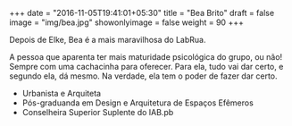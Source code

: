 +++
date = "2016-11-05T19:41:01+05:30"
title = "Bea Brito"
draft = false
image = "img/bea.jpg"
showonlyimage = false
weight = 90
+++

Depois de Elke, Bea é a mais maravilhosa do LabRua.

<!--more-->

A pessoa que aparenta ter mais maturidade psicológica do grupo, ou não! Sempre com uma cachacinha para oferecer. Para ela, tudo vai dar certo, e segundo ela, dá mesmo. Na verdade, ela tem o poder de fazer dar certo.

* Urbanista e Arquiteta
* Pós-graduanda em Design e Arquitetura de Espaços Efêmeros
* Conselheira Superior Suplente do IAB.pb
